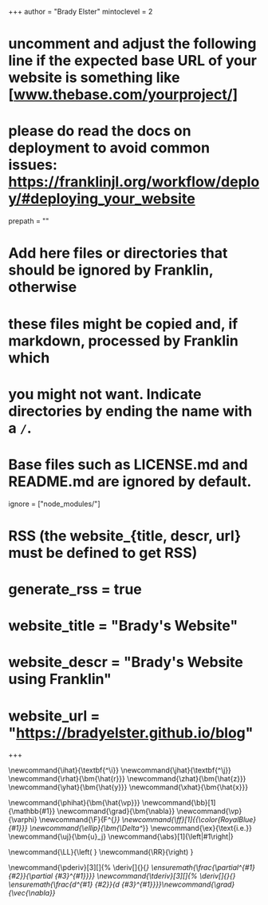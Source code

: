 <!--
Add here global page variables to use throughout your website.
-->
+++
author = "Brady Elster"
mintoclevel = 2

# uncomment and adjust the following line if the expected base URL of your website is something like [www.thebase.com/yourproject/]
# please do read the docs on deployment to avoid common issues: https://franklinjl.org/workflow/deploy/#deploying_your_website
prepath = ""

# Add here files or directories that should be ignored by Franklin, otherwise
# these files might be copied and, if markdown, processed by Franklin which
# you might not want. Indicate directories by ending the name with a `/`.
# Base files such as LICENSE.md and README.md are ignored by default.
ignore = ["node_modules/"]

# RSS (the website_{title, descr, url} must be defined to get RSS)
# generate_rss = true
# website_title = "Brady's Website"
# website_descr = "Brady's Website using Franklin"
# website_url   = "https://bradyelster.github.io/blog"
+++

<!--
Add here global LaTeX commands to use throughout your pages.
-->

<!--commands-->
<!--unit vectors-->
\newcommand{\ihat}{\textbf{\^\i}}
\newcommand{\jhat}{\textbf{\^\j}}
\newcommand{\rhat}{\bm{\hat{r}}}
\newcommand{\zhat}{\bm{\hat{z}}}
\newcommand{\yhat}{\bm{\hat{y}}}
\newcommand{\xhat}{\bm{\hat{x}}}
<!--misc-->
\newcommand{\phihat}{\bm{\hat{\vp}}}
\newcommand{\bb}[1]{\mathbb{#1}}
\newcommand{\grad}{\bm{\nabla}}
\newcommand{\vp}{\varphi}
\newcommand{\F}{F^{*}}
\newcommand{\ff}[1]{{\color{RoyalBlue}{#1}}}
\newcommand{\ellip}{\bm{\Delta^*}}
\newcommand{\ex}{\text{i.e.}}
\newcommand{\uj}{\bm{u}_j}
\newcommand{\abs}[1]{\left|#1\right|}
<!--custom fit parenthesis-->
\newcommand{\LL}{\left( }
\newcommand{\RR}{\right) }
<!--derivatives-->
\newcommand{\pderiv}[3][]{% \deriv[<order>]{<func>}{<var>}
  \ensuremath{\frac{\partial^{#1} {#2}}{\partial {#3}^{#1}}}}
\newcommand{\tderiv}[3][]{% \deriv[<order>]{<func>}{<var>}
  \ensuremath{\frac{d^{#1} {#2}}{d {#3}^{#1}}}}\newcommand{\grad}{\vec{\nabla}}
